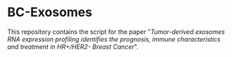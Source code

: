 # BC-Exosomes

This repository contains the script for the paper "*Tumor-derived exosomes RNA expression profiling identifies the prognosis, immune characteristics and treatment in HR+/HER2- Breast Cancer*".
